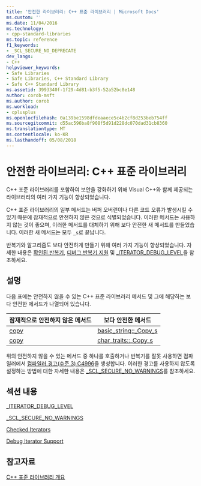 ```yaml
---
title: '안전한 라이브러리: C++ 표준 라이브러리 | Microsoft Docs'
ms.custom: ''
ms.date: 11/04/2016
ms.technology:
- cpp-standard-libraries
ms.topic: reference
f1_keywords:
- _SCL_SECURE_NO_DEPRECATE
dev_langs:
- C++
helpviewer_keywords:
- Safe Libraries
- Safe Libraries, C++ Standard Library
- Safe C++ Standard Library
ms.assetid: 3993340f-1f29-4d81-b3f5-52a52bc8e148
author: corob-msft
ms.author: corob
ms.workload:
- cplusplus
ms.openlocfilehash: 0a139be1598dfdeaaece5c4b2cf8d253beb754ff
ms.sourcegitcommit: d55ac596ba8f908f5d91d228dc070dad31cb8360
ms.translationtype: MT
ms.contentlocale: ko-KR
ms.lasthandoff: 05/08/2018
---
```

# <a name="safe-libraries-c-standard-library"></a>안전한 라이브러리: C++ 표준 라이브러리

C++ 표준 라이브러리를 포함하여 보안을 강화하기 위해 Visual C++와 함께 제공되는 라이브러리의 여러 가지 기능이 향상되었습니다.

C++ 표준 라이브러리의 일부 메서드는 버퍼 오버런이나 다른 코드 오류가 발생시킬 수 있기 때문에 잠재적으로 안전하지 않은 것으로 식별되었습니다. 이러한 메서드는 사용하지 않는 것이 좋으며, 이러한 메서드를 대체하기 위해 보다 안전한 새 메서드를 만들었습니다. 이러한 새 메서드는 모두 `_s`로 끝납니다.

반복기와 알고리즘도 보다 안전하게 만들기 위해 여러 가지 기능이 향상되었습니다. 자세한 내용은 [확인된 반복기](../standard-library/checked-iterators.md), [디버그 반복기 지원](../standard-library/debug-iterator-support.md) 및 [_ITERATOR_DEBUG_LEVEL](../standard-library/iterator-debug-level.md)을 참조하세요.

## <a name="remarks"></a>설명

다음 표에는 안전하지 않을 수 있는 C++ 표준 라이브러리 메서드 및 그에 해당하는 보다 안전한 메서드가 나열되어 있습니다.

|잠재적으로 안전하지 않은 메서드|보다 안전한 메서드|
|-------------------------------|----------------------|
|[copy](../standard-library/basic-string-class.md#copy)|[basic_string::_Copy_s](../standard-library/basic-string-class.md#copy_s)|
|[copy](../standard-library/char-traits-struct.md#copy)|[char_traits::_Copy_s](../standard-library/char-traits-struct.md#copy_s)|

위의 안전하지 않을 수 있는 메서드 중 하나를 호출하거나 반복기를 잘못 사용하면 컴파일러에서 [컴파일러 경고(수준 3) C4996](../error-messages/compiler-warnings/compiler-warning-level-3-c4996.md)을 생성합니다. 이러한 경고를 사용하지 않도록 설정하는 방법에 대한 자세한 내용은 [_SCL_SECURE_NO_WARNINGS](../standard-library/scl-secure-no-warnings.md)를 참조하세요.

## <a name="in-this-section"></a>섹션 내용

[_ITERATOR_DEBUG_LEVEL](../standard-library/iterator-debug-level.md)

[_SCL_SECURE_NO_WARNINGS](../standard-library/scl-secure-no-warnings.md)

[Checked Iterators](../standard-library/checked-iterators.md)

[Debug Iterator Support](../standard-library/debug-iterator-support.md)

## <a name="see-also"></a>참고자료

[C++ 표준 라이브러리 개요](../standard-library/cpp-standard-library-overview.md)<br/>
